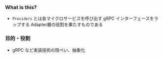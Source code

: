 ### What is this?

* `Providers` とは各マイクロサービスを呼び出す gRPC インターフェースをラップする Adapter層の役割を果たすものである

### 目的・役割

* gRPC など実装技術の隠ぺい、抽象化